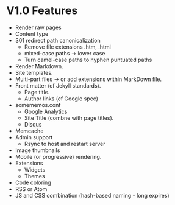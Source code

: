 # V1.0 Features

- Render raw pages
- Content type
- 301 redirect path canonicalization
  - Remove file extensions .htm, .html
  - mixed-case paths -> lower case
  - Turn camel-case paths to hyphen puntuated paths
- Render Markdown.
- Site templates.
- Multi-part files -> or add extensions within MarkDown file.
- Front matter (cf Jekyll standards).
  - Page title.
  - Author links (cf Google spec)
- somememos.conf
  - Google Analytics
  - Site Title (combne with page titles).
  - Disqus
- Memcache
- Admin support
  - Rsync to host and restart server
- Image thumbnails
- Mobile (or progressive) rendering.
- Extensions
  - Widgets
  - Themes
- Code coloring
- RSS or Atom
- JS and CSS combination (hash-based naming - long expires)
